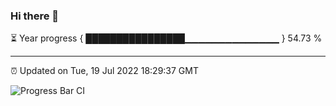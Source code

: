 ### Hi there 👋

⏳ Year progress { ████████████████▁▁▁▁▁▁▁▁▁▁▁▁▁▁ } 54.73 %

---

⏰ Updated on Tue, 19 Jul 2022 18:29:37 GMT

![Progress Bar CI](https://github.com/ZhaoGui/ZhaoGui/workflows/Progress%20Bar%20CI/badge.svg)
